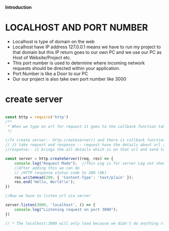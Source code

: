**Introduction**

# LOCALHOST AND PORT NUMBER

- Localhost is type of domain on the web
- Localhost have IP address 127.0.0.1 means we have to run my project to that domain but this IP return goes to
  our own PC and we use our PC as Host of Website/Project etc.
- This port number is used to determine where incoming network requests should be directed within your application.
- Port Number is like a Door to our PC
- Our our project is also take own port number like 3000

# create server

```javascript

const http = require('http')
/**
 * When we type on url for request it goes to the callback function take the request to the server and get response
 */

//To create server:- http.createserver() and there is callback functions
// it take request and response :- request have the details about url and types of request (get or post)
//response:- it brings the all details which is on that url and send to the clients  

const server = http.createServer((req, res) => {
    console.log("Request Made");  //This Log is for server Log not show on Browser
    //After adding this we can do 
    // /HTTP response status code to 200 (OK) 
    res.writeHead(200, { 'Content-Type': 'text/plain' });
    res.end('Hello, World!\n');
})

//Now we have to listen url via server

server.listen(3000, 'localhost', () => {
    console.log("Listening request on port 3000");
})

// * The localhost:3000 will only load because we didn't do anything rather then log

```
